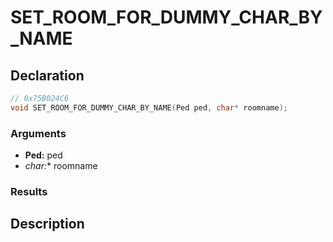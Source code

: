# SET_ROOM_FOR_DUMMY_CHAR_BY_NAME

## Declaration
```cpp
// 0x75B024C6
void SET_ROOM_FOR_DUMMY_CHAR_BY_NAME(Ped ped, char* roomname);
```

### Arguments
- **Ped:** ped
- **char*:** roomname

### Results

## Description
